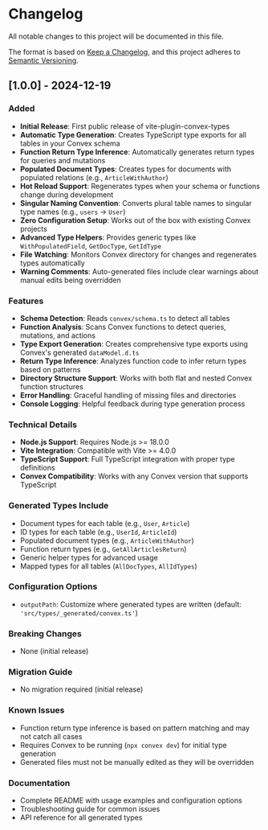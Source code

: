 # Changelog

All notable changes to this project will be documented in this file.

The format is based on [Keep a Changelog](https://keepachangelog.com/en/1.0.0/),
and this project adheres to [Semantic Versioning](https://semver.org/spec/v2.0.0.html).

## [1.0.0] - 2024-12-19

### Added
- **Initial Release**: First public release of vite-plugin-convex-types
- **Automatic Type Generation**: Creates TypeScript type exports for all tables in your Convex schema
- **Function Return Type Inference**: Automatically generates return types for queries and mutations
- **Populated Document Types**: Creates types for documents with populated relations (e.g., `ArticleWithAuthor`)
- **Hot Reload Support**: Regenerates types when your schema or functions change during development
- **Singular Naming Convention**: Converts plural table names to singular type names (e.g., `users` → `User`)
- **Zero Configuration Setup**: Works out of the box with existing Convex projects
- **Advanced Type Helpers**: Provides generic types like `WithPopulatedField`, `GetDocType`, `GetIdType`
- **File Watching**: Monitors Convex directory for changes and regenerates types automatically
- **Warning Comments**: Auto-generated files include clear warnings about manual edits being overridden

### Features
- **Schema Detection**: Reads `convex/schema.ts` to detect all tables
- **Function Analysis**: Scans Convex functions to detect queries, mutations, and actions
- **Type Export Generation**: Creates comprehensive type exports using Convex's generated `dataModel.d.ts`
- **Return Type Inference**: Analyzes function code to infer return types based on patterns
- **Directory Structure Support**: Works with both flat and nested Convex function structures
- **Error Handling**: Graceful handling of missing files and directories
- **Console Logging**: Helpful feedback during type generation process

### Technical Details
- **Node.js Support**: Requires Node.js >= 18.0.0
- **Vite Integration**: Compatible with Vite >= 4.0.0
- **TypeScript Support**: Full TypeScript integration with proper type definitions
- **Convex Compatibility**: Works with any Convex version that supports TypeScript

### Generated Types Include
- Document types for each table (e.g., `User`, `Article`)
- ID types for each table (e.g., `UserId`, `ArticleId`)
- Populated document types (e.g., `ArticleWithAuthor`)
- Function return types (e.g., `GetAllArticlesReturn`)
- Generic helper types for advanced usage
- Mapped types for all tables (`AllDocTypes`, `AllIdTypes`)

### Configuration Options
- `outputPath`: Customize where generated types are written (default: `'src/types/_generated/convex.ts'`)

### Breaking Changes
- None (initial release)

### Migration Guide
- No migration required (initial release)

### Known Issues
- Function return type inference is based on pattern matching and may not catch all cases
- Requires Convex to be running (`npx convex dev`) for initial type generation
- Generated files must not be manually edited as they will be overridden

### Documentation
- Complete README with usage examples and configuration options
- Troubleshooting guide for common issues
- API reference for all generated types 